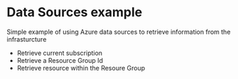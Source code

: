 # Data Sources example

Simple example of using Azure data sources to retrieve information from the infrasturcture

- Retrieve current subscription
- Retrieve a Resource Group Id
- Retrieve resource within the Resoure Group
